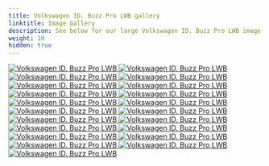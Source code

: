 ```yaml
---
title: Volkswagen ID. Buzz Pro LWB gallery
linktitle: Image Gallery
description: See below for our large Volkswagen ID. Buzz Pro LWB image gallery. Click pictures for high-resolution versions.
weight: 10
hidden: true
---
```

<!-- markdownlint-disable MD033 -->
<object type="image/svg+xml" data="../modelnavigation.svg"></object>
<div class="pswp-gallery pswp-gallery--single-column" id="my-gallery">
<a href="https://media.evkx.net/multimedia/models/volkswagen/id._buzz/id._buzz_pro_lwb/charging_1.jpg"
data-pswp-src="https://media.evkx.net/multimedia/models/volkswagen/id._buzz/id._buzz_pro_lwb/charging_1.jpg"
data-pswp-width="3000"
data-pswp-height="2000" 
target="_blank">
<img src="https://media.evkx.net/multimedia/models/volkswagen/id._buzz/id._buzz_pro_lwb/charging_1_st.jpg" alt="Volkswagen ID. Buzz Pro LWB" />
</a>
<a href="https://media.evkx.net/multimedia/models/volkswagen/id._buzz/id._buzz_pro_lwb/connections_1.jpg"
data-pswp-src="https://media.evkx.net/multimedia/models/volkswagen/id._buzz/id._buzz_pro_lwb/connections_1.jpg"
data-pswp-width="3000"
data-pswp-height="2000" 
target="_blank">
<img src="https://media.evkx.net/multimedia/models/volkswagen/id._buzz/id._buzz_pro_lwb/connections_1_st.jpg" alt="Volkswagen ID. Buzz Pro LWB" />
</a>
<a href="https://media.evkx.net/multimedia/models/volkswagen/id._buzz/id._buzz_pro_lwb/exterior_1.jpg"
data-pswp-src="https://media.evkx.net/multimedia/models/volkswagen/id._buzz/id._buzz_pro_lwb/exterior_1.jpg"
data-pswp-width="3000"
data-pswp-height="2000" 
target="_blank">
<img src="https://media.evkx.net/multimedia/models/volkswagen/id._buzz/id._buzz_pro_lwb/exterior_1_st.jpg" alt="Volkswagen ID. Buzz Pro LWB" />
</a>
<a href="https://media.evkx.net/multimedia/models/volkswagen/id._buzz/id._buzz_pro_lwb/exterior_2.jpg"
data-pswp-src="https://media.evkx.net/multimedia/models/volkswagen/id._buzz/id._buzz_pro_lwb/exterior_2.jpg"
data-pswp-width="3000"
data-pswp-height="2000" 
target="_blank">
<img src="https://media.evkx.net/multimedia/models/volkswagen/id._buzz/id._buzz_pro_lwb/exterior_2_st.jpg" alt="Volkswagen ID. Buzz Pro LWB" />
</a>
<a href="https://media.evkx.net/multimedia/models/volkswagen/id._buzz/id._buzz_pro_lwb/frontseats_1.jpg"
data-pswp-src="https://media.evkx.net/multimedia/models/volkswagen/id._buzz/id._buzz_pro_lwb/frontseats_1.jpg"
data-pswp-width="3000"
data-pswp-height="2197" 
target="_blank">
<img src="https://media.evkx.net/multimedia/models/volkswagen/id._buzz/id._buzz_pro_lwb/frontseats_1_st.jpg" alt="Volkswagen ID. Buzz Pro LWB" />
</a>
<a href="https://media.evkx.net/multimedia/models/volkswagen/id._buzz/id._buzz_pro_lwb/frontseats_2.jpg"
data-pswp-src="https://media.evkx.net/multimedia/models/volkswagen/id._buzz/id._buzz_pro_lwb/frontseats_2.jpg"
data-pswp-width="3000"
data-pswp-height="2000" 
target="_blank">
<img src="https://media.evkx.net/multimedia/models/volkswagen/id._buzz/id._buzz_pro_lwb/frontseats_2_st.jpg" alt="Volkswagen ID. Buzz Pro LWB" />
</a>
<a href="https://media.evkx.net/multimedia/models/volkswagen/id._buzz/id._buzz_pro_lwb/headlights_1.jpg"
data-pswp-src="https://media.evkx.net/multimedia/models/volkswagen/id._buzz/id._buzz_pro_lwb/headlights_1.jpg"
data-pswp-width="3000"
data-pswp-height="2000" 
target="_blank">
<img src="https://media.evkx.net/multimedia/models/volkswagen/id._buzz/id._buzz_pro_lwb/headlights_1_st.jpg" alt="Volkswagen ID. Buzz Pro LWB" />
</a>
<a href="https://media.evkx.net/multimedia/models/volkswagen/id._buzz/id._buzz_pro_lwb/interior_1.jpg"
data-pswp-src="https://media.evkx.net/multimedia/models/volkswagen/id._buzz/id._buzz_pro_lwb/interior_1.jpg"
data-pswp-width="3000"
data-pswp-height="2000" 
target="_blank">
<img src="https://media.evkx.net/multimedia/models/volkswagen/id._buzz/id._buzz_pro_lwb/interior_1_st.jpg" alt="Volkswagen ID. Buzz Pro LWB" />
</a>
<a href="https://media.evkx.net/multimedia/models/volkswagen/id._buzz/id._buzz_pro_lwb/main_1.jpg"
data-pswp-src="https://media.evkx.net/multimedia/models/volkswagen/id._buzz/id._buzz_pro_lwb/main_1.jpg"
data-pswp-width="3000"
data-pswp-height="2000" 
target="_blank">
<img src="https://media.evkx.net/multimedia/models/volkswagen/id._buzz/id._buzz_pro_lwb/main_1_st.jpg" alt="Volkswagen ID. Buzz Pro LWB" />
</a>
<a href="https://media.evkx.net/multimedia/models/volkswagen/id._buzz/id._buzz_pro_lwb/screens_1.jpg"
data-pswp-src="https://media.evkx.net/multimedia/models/volkswagen/id._buzz/id._buzz_pro_lwb/screens_1.jpg"
data-pswp-width="3000"
data-pswp-height="1999" 
target="_blank">
<img src="https://media.evkx.net/multimedia/models/volkswagen/id._buzz/id._buzz_pro_lwb/screens_1_st.jpg" alt="Volkswagen ID. Buzz Pro LWB" />
</a>
<a href="https://media.evkx.net/multimedia/models/volkswagen/id._buzz/id._buzz_pro_lwb/screens_2.jpg"
data-pswp-src="https://media.evkx.net/multimedia/models/volkswagen/id._buzz/id._buzz_pro_lwb/screens_2.jpg"
data-pswp-width="3000"
data-pswp-height="2000" 
target="_blank">
<img src="https://media.evkx.net/multimedia/models/volkswagen/id._buzz/id._buzz_pro_lwb/screens_2_st.jpg" alt="Volkswagen ID. Buzz Pro LWB" />
</a>
<a href="https://media.evkx.net/multimedia/models/volkswagen/id._buzz/id._buzz_pro_lwb/screens_3.jpg"
data-pswp-src="https://media.evkx.net/multimedia/models/volkswagen/id._buzz/id._buzz_pro_lwb/screens_3.jpg"
data-pswp-width="3000"
data-pswp-height="2000" 
target="_blank">
<img src="https://media.evkx.net/multimedia/models/volkswagen/id._buzz/id._buzz_pro_lwb/screens_3_st.jpg" alt="Volkswagen ID. Buzz Pro LWB" />
</a>
<a href="https://media.evkx.net/multimedia/models/volkswagen/id._buzz/id._buzz_pro_lwb/seats_1.jpg"
data-pswp-src="https://media.evkx.net/multimedia/models/volkswagen/id._buzz/id._buzz_pro_lwb/seats_1.jpg"
data-pswp-width="3000"
data-pswp-height="1687" 
target="_blank">
<img src="https://media.evkx.net/multimedia/models/volkswagen/id._buzz/id._buzz_pro_lwb/seats_1_st.jpg" alt="Volkswagen ID. Buzz Pro LWB" />
</a>
<a href="https://media.evkx.net/multimedia/models/volkswagen/id._buzz/id._buzz_pro_lwb/secondrowseats_1.jpg"
data-pswp-src="https://media.evkx.net/multimedia/models/volkswagen/id._buzz/id._buzz_pro_lwb/secondrowseats_1.jpg"
data-pswp-width="3000"
data-pswp-height="2000" 
target="_blank">
<img src="https://media.evkx.net/multimedia/models/volkswagen/id._buzz/id._buzz_pro_lwb/secondrowseats_1_st.jpg" alt="Volkswagen ID. Buzz Pro LWB" />
</a>
<a href="https://media.evkx.net/multimedia/models/volkswagen/id._buzz/id._buzz_pro_lwb/secondrowseats_2.jpg"
data-pswp-src="https://media.evkx.net/multimedia/models/volkswagen/id._buzz/id._buzz_pro_lwb/secondrowseats_2.jpg"
data-pswp-width="3000"
data-pswp-height="2493" 
target="_blank">
<img src="https://media.evkx.net/multimedia/models/volkswagen/id._buzz/id._buzz_pro_lwb/secondrowseats_2_st.jpg" alt="Volkswagen ID. Buzz Pro LWB" />
</a>
<a href="https://media.evkx.net/multimedia/models/volkswagen/id._buzz/id._buzz_pro_lwb/speakers_1.jpg"
data-pswp-src="https://media.evkx.net/multimedia/models/volkswagen/id._buzz/id._buzz_pro_lwb/speakers_1.jpg"
data-pswp-width="3000"
data-pswp-height="2000" 
target="_blank">
<img src="https://media.evkx.net/multimedia/models/volkswagen/id._buzz/id._buzz_pro_lwb/speakers_1_st.jpg" alt="Volkswagen ID. Buzz Pro LWB" />
</a>
<a href="https://media.evkx.net/multimedia/models/volkswagen/id._buzz/id._buzz_pro_lwb/thirdrowseats_1.jpg"
data-pswp-src="https://media.evkx.net/multimedia/models/volkswagen/id._buzz/id._buzz_pro_lwb/thirdrowseats_1.jpg"
data-pswp-width="3000"
data-pswp-height="2000" 
target="_blank">
<img src="https://media.evkx.net/multimedia/models/volkswagen/id._buzz/id._buzz_pro_lwb/thirdrowseats_1_st.jpg" alt="Volkswagen ID. Buzz Pro LWB" />
</a>
<a href="https://media.evkx.net/multimedia/models/volkswagen/id._buzz/id._buzz_pro_lwb/trunk_1.jpg"
data-pswp-src="https://media.evkx.net/multimedia/models/volkswagen/id._buzz/id._buzz_pro_lwb/trunk_1.jpg"
data-pswp-width="3000"
data-pswp-height="2000" 
target="_blank">
<img src="https://media.evkx.net/multimedia/models/volkswagen/id._buzz/id._buzz_pro_lwb/trunk_1_st.jpg" alt="Volkswagen ID. Buzz Pro LWB" />
</a>
<a href="https://media.evkx.net/multimedia/models/volkswagen/id._buzz/id._buzz_pro_lwb/trunk_2.jpg"
data-pswp-src="https://media.evkx.net/multimedia/models/volkswagen/id._buzz/id._buzz_pro_lwb/trunk_2.jpg"
data-pswp-width="3000"
data-pswp-height="1687" 
target="_blank">
<img src="https://media.evkx.net/multimedia/models/volkswagen/id._buzz/id._buzz_pro_lwb/trunk_2_st.jpg" alt="Volkswagen ID. Buzz Pro LWB" />
</a>
<a href="https://media.evkx.net/multimedia/models/volkswagen/id._buzz/id._buzz_pro_lwb/trunk_3.png"
data-pswp-src="https://media.evkx.net/multimedia/models/volkswagen/id._buzz/id._buzz_pro_lwb/trunk_3.png"
data-pswp-width="3000"
data-pswp-height="1687" 
target="_blank">
<img src="https://media.evkx.net/multimedia/models/volkswagen/id._buzz/id._buzz_pro_lwb/trunk_3_st.png" alt="Volkswagen ID. Buzz Pro LWB" />
</a>
<a href="https://media.evkx.net/multimedia/models/volkswagen/id._buzz/id._buzz_pro_lwb/wheels_1.jpg"
data-pswp-src="https://media.evkx.net/multimedia/models/volkswagen/id._buzz/id._buzz_pro_lwb/wheels_1.jpg"
data-pswp-width="3000"
data-pswp-height="2000" 
target="_blank">
<img src="https://media.evkx.net/multimedia/models/volkswagen/id._buzz/id._buzz_pro_lwb/wheels_1_st.jpg" alt="Volkswagen ID. Buzz Pro LWB" />
</a>
</div>
<script type="module">
  import PhotoSwipeLightbox from '/js/photoswipe-lightbox.esm.js';
    const lightbox = new PhotoSwipeLightbox({
       gallery: '#my-gallery',
        children: 'a',
        pswpModule: () => import('/js/photoswipe.esm.js')
    });
lightbox.init();
</script>
